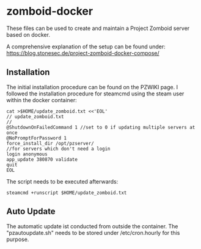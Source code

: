 # zomboid-docker

These files can be used to create and maintain a Project Zomboid server based on docker. 

A comprehensive explanation of the setup can be found under: 
https://blog.stonesec.de/project-zomboid-docker-compose/

## Installation

The initial installation procedure can be found on the PZWIKI page. I followed the installation procedure for steamcmd using the steam user within the docker container:

```
cat >$HOME/update_zomboid.txt <<'EOL'
// update_zomboid.txt
//
@ShutdownOnFailedCommand 1 //set to 0 if updating multiple servers at once
@NoPromptForPassword 1
force_install_dir /opt/pzserver/
//for servers which don't need a login
login anonymous 
app_update 380870 validate
quit
EOL
```

The script needs to be executed afterwards:
```
steamcmd +runscript $HOME/update_zomboid.txt
```

## Auto Update
The automatic update ist conducted from outside the container. The "pzautoupdate.sh" needs to be stored under /etc/cron.hourly for this purpose. 
